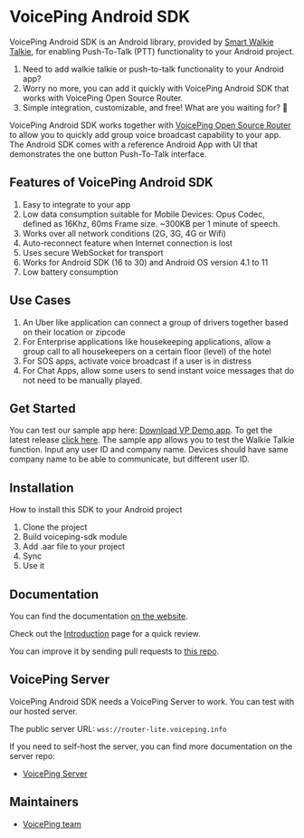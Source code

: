 # VoicePing Android SDK

VoicePing Android SDK is an Android library, provided by
[Smart Walkie Talkie](http://www.smartwalkie.com), for enabling Push-To-Talk (PTT) functionality to
your Android project.

1. Need to add walkie talkie or push-to-talk functionality to your Android app?
2. Worry no more, you can add it quickly with VoicePing Android SDK that works with VoicePing Open Source Router.
3. Simple integration, customizable, and free! What are you waiting for? 🎉

VoicePing Android SDK works together with <span style="text-decoration:underline;"> VoicePing Open Source Router</span> to allow you to quickly add group voice broadcast capability to your app. The Android SDK comes with a reference Android App with UI that demonstrates the one button Push-To-Talk interface.


## Features of VoicePing Android SDK

1. Easy to integrate to your app
2. Low data consumption suitable for Mobile Devices: Opus Codec, defined as 16Khz, 60ms Frame size. ~300KB per 1 minute of speech.
3. Works over all network conditions (2G, 3G, 4G or Wifi)
4. Auto-reconnect feature when Internet connection is lost
5. Uses secure WebSocket for transport
6. Works for Android SDK (16 to 30) and Android OS version 4.1 to 11
7. Low battery consumption


## Use Cases

1. An Uber like application can connect a group of drivers together based on their location or zipcode
2. For Enterprise applications like housekeeping applications, allow a group call to all housekeepers on a certain floor (level) of the hotel
3. For SOS apps, activate voice broadcast if a user is in distress
4. For Chat Apps, allow some users to send instant voice messages that do not need to be manually played.


## Get Started

You can test our sample app here: [Download VP Demo app](https://drive.google.com/file/d/1mI91tOuwPWiYsiU24fQuziiC9bOQRQuI/view?usp=sharing). To get the latest release [click here](https://github.com/SmartWalkieOrg/VoicePingAndroidSDK/releases).
The sample app allows you to test the Walkie Talkie function.
Input any user ID and company name. Devices should have same company name to be able to communicate, but different user ID.


## Installation

How to install this SDK to your Android project

1. Clone the project
2. Build voiceping-sdk module
3. Add .aar file to your project
4. Sync
5. Use it


## Documentation

You can find the documentation [on the website](https://voiceping-sdk.netlify.app).

Check out the [Introduction](https://voiceping-sdk.netlify.app/docs/introduction) page for a quick review.

You can improve it by sending pull requests to [this repo](https://github.com/SmartWalkieOrg/VoicePing-sdk-doc).


## VoicePing Server

VoicePing Android SDK needs a VoicePing Server to work. You can test with our hosted server.

The public server URL: `wss://router-lite.voiceping.info`

If you need to self-host the server, you can find more documentation on the server repo:

* [VoicePing Server](https://github.com/SmartWalkieOrg/voiceping-router)


## Maintainers

* [VoicePing team](https://www.voicepingapp.com/)
